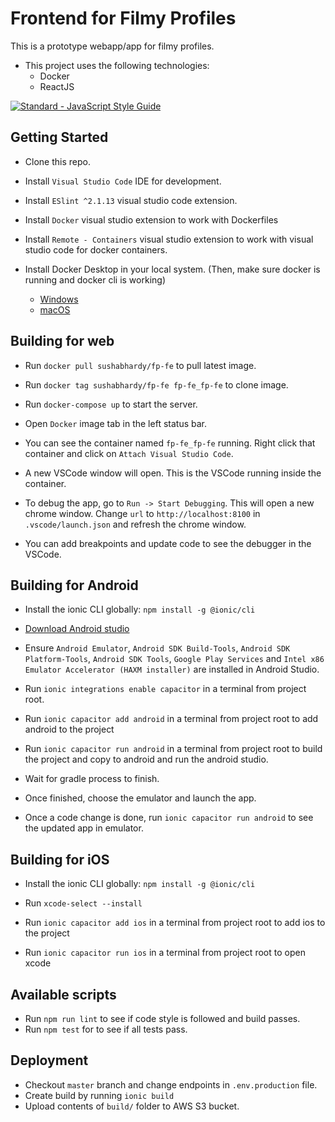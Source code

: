 # Frontend for Filmy Profiles

This is a prototype webapp/app for filmy profiles.

* This project uses the following technologies:
  * Docker
  * ReactJS

<a href="https://standardjs.com"><img src="https://img.shields.io/badge/code_style-standard-brightgreen.svg" alt="Standard - JavaScript Style Guide"></a>

## Getting Started

* Clone this repo.

* Install `Visual Studio Code` IDE for development.

* Install `ESlint ^2.1.13` visual studio code extension.

* Install `Docker` visual studio extension to work with Dockerfiles

* Install `Remote - Containers` visual studio extension to work with visual studio code for docker containers.

* Install Docker Desktop in your local system. (Then, make sure docker is running and docker cli is working)
  * [Windows](https://hub.docker.com/editions/community/docker-ce-desktop-windows)
  * [macOS](https://hub.docker.com/editions/community/docker-ce-desktop-mac)

## Building for web

* Run `docker pull sushabhardy/fp-fe` to pull latest image.

* Run `docker tag sushabhardy/fp-fe fp-fe_fp-fe` to clone image.

* Run `docker-compose up` to start the server.

* Open `Docker` image tab in the left status bar.

* You can see the container named `fp-fe_fp-fe` running. Right click that container and click on `Attach Visual Studio Code`.

* A new VSCode window will open. This is the VSCode running inside the container.

* To debug the app, go to `Run -> Start Debugging`. This will open a new chrome window. Change `url` to `http://localhost:8100` in `.vscode/launch.json` and refresh the chrome window.

* You can add breakpoints and update code to see the debugger in the VSCode.

## Building for Android

* Install the ionic CLI globally: `npm install -g @ionic/cli`

* [Download Android studio](https://developer.android.com/)

* Ensure `Android Emulator`, `Android SDK Build-Tools`, `Android SDK Platform-Tools`, `Android SDK Tools`, `Google Play Services` and `Intel x86 Emulator Accelerator (HAXM installer)` are installed in Android Studio.

* Run `ionic integrations enable capacitor` in a terminal from project root.

* Run `ionic capacitor add android` in a terminal from project root to add android to the project

* Run `ionic capacitor run android` in a terminal from project root to build the project and copy to android and run the android  studio.

* Wait for gradle process to finish.

* Once finished, choose the emulator and launch the app.

* Once a code change is done, run `ionic capacitor run android` to see the updated app in emulator.

## Building for iOS

* Install the ionic CLI globally: `npm install -g @ionic/cli`

* Run `xcode-select --install`

* Run `ionic capacitor add ios` in a terminal from project root to add ios to the project

* Run `ionic capacitor run ios` in a terminal from project root to open xcode

## Available scripts

* Run `npm run lint` to see if code style is followed and build passes.
* Run `npm test` for to see if all tests pass.


## Deployment

* Checkout `master` branch and change endpoints in `.env.production` file.
* Create build by running `ionic build`
* Upload contents of `build/` folder to AWS S3 bucket.